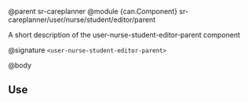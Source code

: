 @parent sr-careplanner
@module {can.Component} sr-careplanner/user/nurse/student/editor/parent <user-nurse-student-editor-parent>

A short description of the user-nurse-student-editor-parent component

@signature `<user-nurse-student-editor-parent>`

@body

## Use

